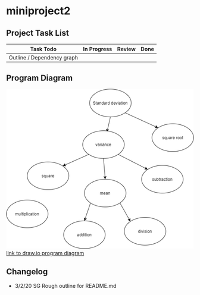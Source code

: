 # miniproject2

## Project Task List
Task Todo | In Progress | Review | Done
--- | --- | --- | ---
Outline / Dependency graph |

## Program Diagram
![](images/program%20operations%20diagram.png)
[link to draw.io program diagram](https://drive.google.com/file/d/1-kmcID1HtiE-PwfVW2D8M-OZXasv8nbQ/view?usp=sharing)


## Changelog
* 3/2/20 SG Rough outline for README.md
 
 
